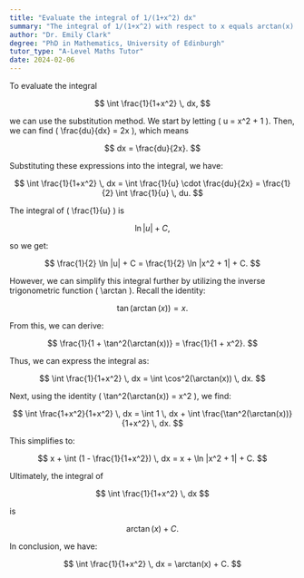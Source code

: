 ```yaml
---
title: "Evaluate the integral of 1/(1+x^2) dx"
summary: "The integral of 1/(1+x^2) with respect to x equals arctan(x) plus a constant C."
author: "Dr. Emily Clark"
degree: "PhD in Mathematics, University of Edinburgh"
tutor_type: "A-Level Maths Tutor"
date: 2024-02-06
---
```


To evaluate the integral 

$$
\int \frac{1}{1+x^2} \, dx,
$$ 

we can use the substitution method. We start by letting \( u = x^2 + 1 \). Then, we can find \( \frac{du}{dx} = 2x \), which means 

$$
dx = \frac{du}{2x}.
$$ 

Substituting these expressions into the integral, we have:

$$
\int \frac{1}{1+x^2} \, dx = \int \frac{1}{u} \cdot \frac{du}{2x} = \frac{1}{2} \int \frac{1}{u} \, du.
$$ 

The integral of \( \frac{1}{u} \) is 

$$
\ln |u| + C,
$$ 

so we get:

$$
\frac{1}{2} \ln |u| + C = \frac{1}{2} \ln |x^2 + 1| + C.
$$ 

However, we can simplify this integral further by utilizing the inverse trigonometric function \( \arctan \). Recall the identity:

$$
\tan(\arctan(x)) = x.
$$ 

From this, we can derive:

$$
\frac{1}{1 + \tan^2(\arctan(x))} = \frac{1}{1 + x^2}.
$$ 

Thus, we can express the integral as:

$$
\int \frac{1}{1+x^2} \, dx = \int \cos^2(\arctan(x)) \, dx.
$$ 

Next, using the identity \( \tan^2(\arctan(x)) = x^2 \), we find:

$$
\int \frac{1+x^2}{1+x^2} \, dx = \int 1 \, dx + \int \frac{\tan^2(\arctan(x))}{1+x^2} \, dx.
$$ 

This simplifies to:

$$
x + \int (1 - \frac{1}{1+x^2}) \, dx = x + \ln |x^2 + 1| + C.
$$ 

Ultimately, the integral of 

$$
\int \frac{1}{1+x^2} \, dx
$$ 

is 

$$
\arctan(x) + C.
$$ 

In conclusion, we have:

$$
\int \frac{1}{1+x^2} \, dx = \arctan(x) + C.
$$
    